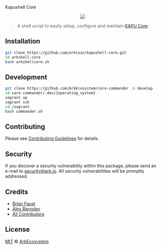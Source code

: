 Kapushell Core 

<p align="center">
    <img src="https://github.com/arkcoin/kapushell-core/blob/master/BANNER_2_KAPUSHELL.jpg" />
</p>

> A shell script to easily setup, configure and maintain [KAPU Core](https://github.com/ArkEcosystem/core).

## Installation

```bash
git clone https://github.com/arkcoin/kapushell-core.git
cd arkshell-core
bash arkshellcore.sh
```

## Development

```sh
git clone https://github.com/ArkEcosystem/core-commander -b develop
cd core-commander/.dev/{operating_system}
vagrant up
vagrant ssh
cd /vagrant
bash commander.sh
```

## Contributing

Please see [Contributing Guidelines](https://docs.ark.io/guidebook/contribution-guidelines/contributing.html) for details.

## Security

If you discover a security vulnerability within this package, please send an e-mail to security@ark.io. All security vulnerabilities will be promptly addressed.

## Credits

- [Brian Faust](https://github.com/faustbrian)
- [Alex Barnsley](https://github.com/alexbarnsley)
- [All Contributors](https://github.com/ArkEcosystem/core-commander/graphs/contributors)

## License

[MIT](LICENSE) © [ArkEcosystem](https://ark.io)
